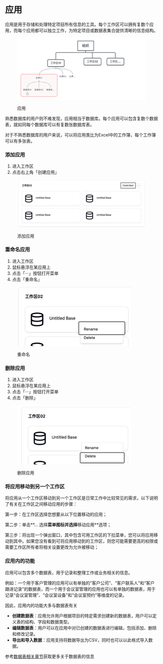 # 应用

应用是用于存储和处理特定项目所有信息的工具。每个工作区可以拥有复数个应用，而每个应用都可以独立工作，为特定项目或数据表集合提供清晰的信息结构。

<figure><img src="../.gitbook/assets/image (2) (1) (1) (1).png" alt=""><figcaption><p>应用</p></figcaption></figure>

熟悉数据库的用户则不难发现，应用相当于数据库。每个应用可以包含复数个数据表，就如同每个数据库可以有复数张数据库表。

对于不熟悉数据库的用户来说，可以将应用类比为Excel中的工作簿，每个工作簿可以有多张表。

### 添加应用

1. 进入工作区
2. 点击右上角「创建应用」

<figure><img src="../.gitbook/assets/image (14).png" alt=""><figcaption><p>添加应用</p></figcaption></figure>

### 重命名应用

1. 进入工作区
2. 鼠标悬浮在某应用上
3. 点击「···」按钮打开菜单
4. 点击「重命名」

<div align="left">

<figure><img src="../.gitbook/assets/image (1) (1) (1) (1) (1).png" alt="" width="375"><figcaption><p>重命名</p></figcaption></figure>

</div>

### 删除应用

1. 进入工作区
2. 鼠标悬浮在某应用上
3. 点击「···」按钮打开菜单
4. 点击「删除」

<div align="left">

<figure><img src="../.gitbook/assets/image (1) (1) (1) (1) (1) (1).png" alt="" width="375"><figcaption><p>删除应用</p></figcaption></figure>

</div>

### 将应用移动到另一个工作区

将应用从一个工作区移动到另一个工作区是日常工作中比较常见的需求，以下说明了有关在工作区之间移动应用的步骤：

第一步：在工作区选择您想要从以下位置移动的应用；

第二步：单击**... 选择**菜单图标并选择**移动应用**选项；

第三步：将出现一个弹出窗口，其中包含可用工作区的下拉菜单，您可以将应用移动到其中。如果您没有看到可将应用移动到的工作区，则您可能需要更高的权限或需要工作区所有者将相关设置更改为允许被移动；

### 应用内的功能

应用可以包含多个数据表，用于记录和整理工作或业务相关的信息。

例如：一个用于客户管理的应用可以有单独的“客户公司”、“客户联系人”和“客户跟进记录”的数据表，而一个用于会议室管理的应用也可以有单独的数据表，用于记录“会议室管理”、“会议室设备”和“会议室预约”等维度的记录。

因此，应用内的功能大多与数据表有关

* **创建数据表**：应用允许用户根据项目的特定需求创建新的数据表，用户可以定义表的结构、字段和数据类型。
* **编辑数据表**：用户可以在应用中对已创建的数据表进行编辑，包括添加、删除和修改记录。
* **导出和导入数据**：应用支持将数据导出为CSV，同时也可以以此格式导入数据。

参考[数据表相关章节](shu-ju-biao/)获取更多关于数据表的信息


